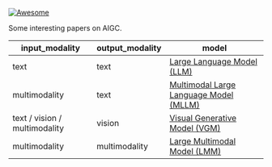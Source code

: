 [![Awesome](https://cdn.rawgit.com/sindresorhus/awesome/d7305f38d29fed78fa85652e3a63e154dd8e8829/media/badge.svg)](https://github.com/sindresorhus/awesome)

Some interesting papers on AIGC.

| input_modality | output_modality | model |
| --- | --- | --- |
| text | text | [Large Language Model (LLM)](LARGE_LANGUAGE_MODEL.md) |
| multimodality | text | [Multimodal Large Language Model (MLLM)](MULTIMODAL_LARGE_LANGUAGE_MODEL.md) |
| text / vision / multimodality | vision | [Visual Generative Model (VGM)](VISUAL_GENERATIVE_MODEL.md) |
| multimodality | multimodality | [Large Multimodal Model (LMM)](LARGE_MULTIMODAL_MODEL.md) |